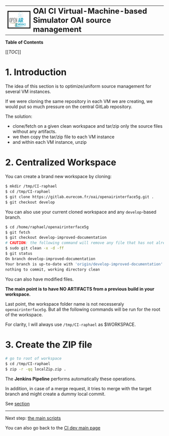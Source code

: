 <table style="border-collapse: collapse; border: none;">
  <tr style="border-collapse: collapse; border: none;">
    <td style="border-collapse: collapse; border: none;">
      <a href="http://www.openairinterface.org/">
         <img src="../../doc/images/oai_final_logo.png" alt="" border=3 height=50 width=150>
         </img>
      </a>
    </td>
    <td style="border-collapse: collapse; border: none; vertical-align: center;">
      <b><font size = "5">OAI CI Virtual-Machine-based Simulator OAI source management</font></b>
    </td>
  </tr>
</table>

**Table of Contents**

[[_TOC_]]

# 1. Introduction #

The idea of this section is to optimize/uniform source management for several VM instances.

If we were cloning the same repository in each VM we are creating, we would put so much pressure on the central GitLab repository.

The solution:

* clone/fetch on a given clean workspace and tar/zip only the source files without any artifacts.
* we then copy the tar/zip file to each VM instance
* and within each VM instance, unzip

# 2. Centralized Workspace #

You can create a brand new workspace by cloning:

```bash
$ mkdir /tmp/CI-raphael
$ cd /tmp/CI-raphael
$ git clone https://gitlab.eurecom.fr/oai/openairinterface5g.git .
$ git checkout develop
```

You can also use your current cloned workspace and any `develop`-based branch.

```bash
$ cd /home/raphael/openairinterface5g
$ git fetch
$ git checkout develop-improved-documentation
# CAUTION: the following command will remove any file that has not already been added to GIT
$ sudo git clean -x -d -ff
$ git status
On branch develop-improved-documentation
Your branch is up-to-date with 'origin/develop-improved-documentation'.
nothing to commit, working directory clean
```

You can also have modified files.

**The main point is to have NO ARTIFACTS from a previous build in your workspace.**

Last point, the workspace folder name is not necesseraly `openairinterface5g`. But all the following commands will be run for the root of the workspace.

For clarity, I will always use `/tmp/CI-raphael` as $WORKSPACE.

# 3. Create the ZIP file #

```bash
# go to root of workspace
$ cd /tmp/CI-raphael
$ zip -r -qq localZip.zip .
```

The **Jenkins Pipeline** performs automatically these operations.

In addition, in case of a merge request, it tries to merge with the target branch and might create a dummy local commit.

See [section](https://gitlab.eurecom.fr/oai/openairinterface5g/wikis/ci/enb-master-job#32-verify-guidelines-stage)

---

Next step: [the main scripts](./vm_based_simulator_main_scripts.md)

You can also go back to the [CI dev main page](./ci_dev_home.md)

